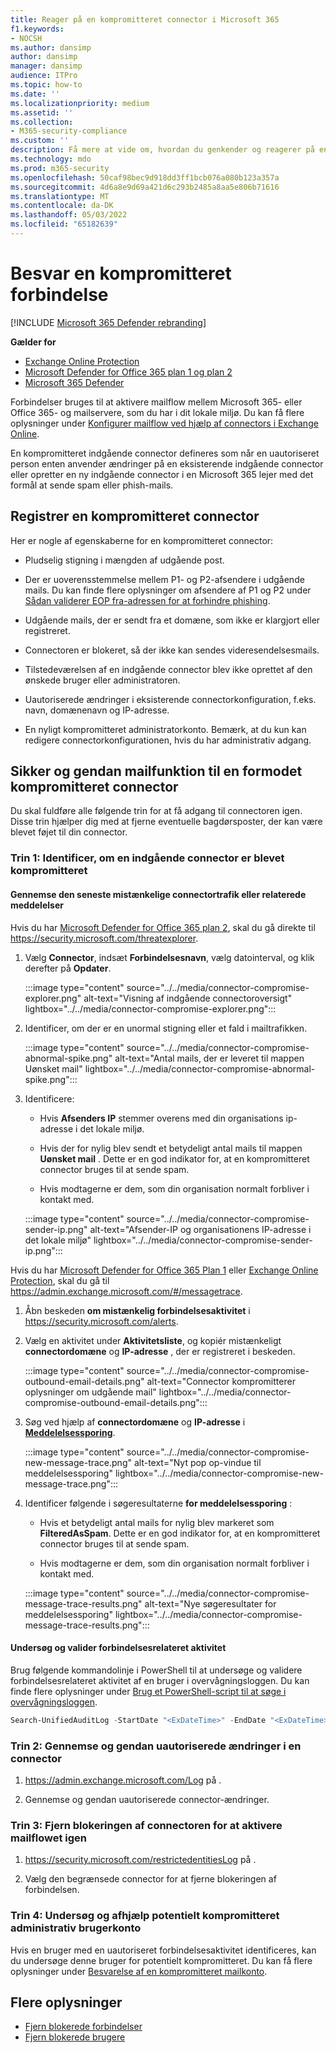 ```yaml
---
title: Reager på en kompromitteret connector i Microsoft 365
f1.keywords:
- NOCSH
ms.author: dansimp
author: dansimp
manager: dansimp
audience: ITPro
ms.topic: how-to
ms.date: ''
ms.localizationpriority: medium
ms.assetid: ''
ms.collection:
- M365-security-compliance
ms.custom: ''
description: Få mere at vide om, hvordan du genkender og reagerer på en kompromitteret connector i Microsoft 365.
ms.technology: mdo
ms.prod: m365-security
ms.openlocfilehash: 50caf98bec9d918dd3ff1bcb076a080b123a357a
ms.sourcegitcommit: 4d6a8e9d69a421d6c293b2485a8aa5e806b71616
ms.translationtype: MT
ms.contentlocale: da-DK
ms.lasthandoff: 05/03/2022
ms.locfileid: "65182639"
---
```

# <a name="respond-to-a-compromised-connector"></a>Besvar en kompromitteret forbindelse

[!INCLUDE [Microsoft 365 Defender rebranding](../includes/microsoft-defender-for-office.md)]

**Gælder for**

- [Exchange Online Protection](exchange-online-protection-overview.md)
- [Microsoft Defender for Office 365 plan 1 og plan 2](defender-for-office-365.md)
- [Microsoft 365 Defender](../defender/microsoft-365-defender.md)

Forbindelser bruges til at aktivere mailflow mellem Microsoft 365- eller Office 365- og mailservere, som du har i dit lokale miljø. Du kan få flere oplysninger under [Konfigurer mailflow ved hjælp af connectors i Exchange Online](/exchange/mail-flow-best-practices/use-connectors-to-configure-mail-flow/use-connectors-to-configure-mail-flow).

En kompromitteret indgående connector defineres som når en uautoriseret person enten anvender ændringer på en eksisterende indgående connector eller opretter en ny indgående connector i en Microsoft 365 lejer med det formål at sende spam eller phish-mails.  

## <a name="detect-a-compromised-connector"></a>Registrer en kompromitteret connector

Her er nogle af egenskaberne for en kompromitteret connector:

- Pludselig stigning i mængden af udgående post. 

- Der er uoverensstemmelse mellem P1- og P2-afsendere i udgående mails. Du kan finde flere oplysninger om afsendere af P1 og P2 under [Sådan validerer EOP fra-adressen for at forhindre phishing](how-office-365-validates-the-from-address.md#an-overview-of-email-message-standards).

- Udgående mails, der er sendt fra et domæne, som ikke er klargjort eller registreret. 

- Connectoren er blokeret, så der ikke kan sendes videresendelsesmails. 

- Tilstedeværelsen af en indgående connector blev ikke oprettet af den ønskede bruger eller administratoren. 

- Uautoriserede ændringer i eksisterende connectorkonfiguration, f.eks. navn, domænenavn og IP-adresse. 

- En nyligt kompromitteret administratorkonto. Bemærk, at du kun kan redigere connectorkonfigurationen, hvis du har administrativ adgang. 

## <a name="secure-and-restore-email-function-to-a-suspected-compromised-connector"></a>Sikker og gendan mailfunktion til en formodet kompromitteret connector

Du skal fuldføre alle følgende trin for at få adgang til connectoren igen. Disse trin hjælper dig med at fjerne eventuelle bagdørsposter, der kan være blevet føjet til din connector.

### <a name="step-1-identify-if-an-inbound-connector-has-been-compromised"></a>Trin 1: Identificer, om en indgående connector er blevet kompromitteret 

#### <a name="review-recent-suspicious-connector-traffic-or-related-messages"></a>Gennemse den seneste mistænkelige connectortrafik eller relaterede meddelelser

Hvis du har [Microsoft Defender for Office 365 plan 2](defender-for-office-365.md), skal du gå direkte til https://security.microsoft.com/threatexplorer. 

1. Vælg **Connector**, indsæt **Forbindelsesnavn**, vælg datointerval, og klik derefter på **Opdater**. 

    :::image type="content" source="../../media/connector-compromise-explorer.png" alt-text="Visning af indgående connectoroversigt" lightbox="../../media/connector-compromise-explorer.png":::

2. Identificer, om der er en unormal stigning eller et fald i mailtrafikken.

    :::image type="content" source="../../media/connector-compromise-abnormal-spike.png" alt-text="Antal mails, der er leveret til mappen Uønsket mail" lightbox="../../media/connector-compromise-abnormal-spike.png":::

3. Identificere: 

    - Hvis **Afsenders IP** stemmer overens med din organisations ip-adresse i det lokale miljø. 

    - Hvis der for nylig blev sendt et betydeligt antal mails til mappen **Uønsket mail** . Dette er en god indikator for, at en kompromitteret connector bruges til at sende spam. 

    - Hvis modtagerne er dem, som din organisation normalt forbliver i kontakt med. 

    :::image type="content" source="../../media/connector-compromise-sender-ip.png" alt-text="Afsender-IP og organisationens IP-adresse i det lokale miljø" lightbox="../../media/connector-compromise-sender-ip.png":::

Hvis du har [Microsoft Defender for Office 365 Plan 1](defender-for-office-365.md) eller [Exchange Online Protection](exchange-online-protection-overview.md), skal du gå til https://admin.exchange.microsoft.com/#/messagetrace. 

1. Åbn beskeden **om mistænkelig forbindelsesaktivitet** i https://security.microsoft.com/alerts.  

2. Vælg en aktivitet under **Aktivitetsliste**, og kopiér mistænkeligt **connectordomæne** og **IP-adresse** , der er registreret i beskeden.

    :::image type="content" source="../../media/connector-compromise-outbound-email-details.png" alt-text="Connector kompromitterer oplysninger om udgående mail" lightbox="../../media/connector-compromise-outbound-email-details.png":::
    
3. Søg ved hjælp af **connectordomæne** og **IP-adresse** i [**Meddelelsessporing**](https://admin.exchange.microsoft.com/#/messagetrace). 

    :::image type="content" source="../../media/connector-compromise-new-message-trace.png" alt-text="Nyt pop op-vindue til meddelelsessporing" lightbox="../../media/connector-compromise-new-message-trace.png":::
    
4. Identificer følgende i søgeresultaterne **for meddelelsessporing** : 

    - Hvis et betydeligt antal mails for nylig blev markeret som **FilteredAsSpam**. Dette er en god indikator for, at en kompromitteret connector bruges til at sende spam. 

    - Hvis modtagerne er dem, som din organisation normalt forbliver i kontakt med. 

    :::image type="content" source="../../media/connector-compromise-message-trace-results.png" alt-text="Nye søgeresultater for meddelelsessporing" lightbox="../../media/connector-compromise-message-trace-results.png":::

#### <a name="investigate-and-validate-connector-related-activity"></a>Undersøg og valider forbindelsesrelateret aktivitet 

Brug følgende kommandolinje i PowerShell til at undersøge og validere forbindelsesrelateret aktivitet af en bruger i overvågningsloggen. Du kan finde flere oplysninger under [Brug et PowerShell-script til at søge i overvågningsloggen](/compliance/audit-log-search-script). 

```powershell
Search-UnifiedAuditLog -StartDate "<ExDateTime>" -EndDate "<ExDateTime>" -Operations "New-InboundConnector", "Set-InboundConnector", "Remove-InboundConnector
```

### <a name="step-2-review-and-revert-unauthorized-changes-in-a-connector"></a>Trin 2: Gennemse og gendan uautoriserede ændringer i en connector 

1. https://admin.exchange.microsoft.com/Log på . 

2. Gennemse og gendan uautoriserede connector-ændringer. 

### <a name="step-3-unblock-the-connector-to-re-enable-mail-flow"></a>Trin 3: Fjern blokeringen af connectoren for at aktivere mailflowet igen 

1. https://security.microsoft.com/restrictedentitiesLog på . 

2. Vælg den begrænsede connector for at fjerne blokeringen af forbindelsen. 

### <a name="step-4-investigate-and-remediate-potentially-compromised-administrative-user-account"></a>Trin 4: Undersøg og afhjælp potentielt kompromitteret administrativ brugerkonto

Hvis en bruger med en uautoriseret forbindelsesaktivitet identificeres, kan du undersøge denne bruger for potentielt kompromitteret. Du kan få flere oplysninger under [Besvarelse af en kompromitteret mailkonto](responding-to-a-compromised-email-account.md).

## <a name="more-information"></a>Flere oplysninger

- [Fjern blokerede forbindelser](remove-blocked-connectors.md)
- [Fjern blokerede brugere](removing-user-from-restricted-users-portal-after-spam.md)
